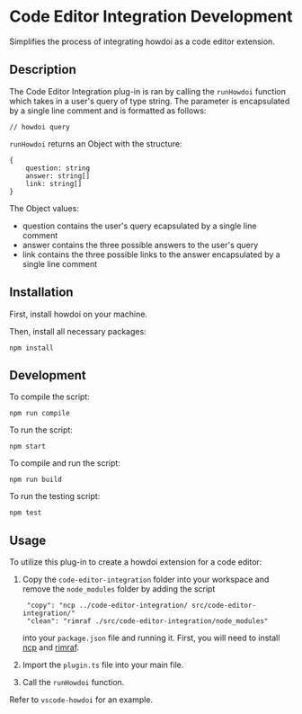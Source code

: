 # Code Editor Integration Development

Simplifies the process of integrating howdoi as a code editor extension.

## Description

The Code Editor Integration plug-in is ran by calling the `runHowdoi` function which takes in a user's query of type string. The parameter is encapsulated by a single line comment and is formatted as follows:

    // howdoi query

`runHowdoi` returns an Object with the structure:

    {
        question: string
        answer: string[]
        link: string[] 
    }

The Object values:
* question contains the user's query ecapsulated by a single line comment
* answer contains the three possible answers to the user's query 
* link contains the three possible links to the answer encapsulated by a single line comment


## Installation

First, install howdoi on your machine.

Then, install all necessary packages:

    npm install

## Development

To compile the script:

    npm run compile

To run the script:

    npm start

To compile and run the script:

    npm run build

To run the testing script:

    npm test

## Usage

To utilize this plug-in to create a howdoi extension for a code editor: 

1. Copy the `code-editor-integration` folder into your workspace and remove the `node_modules` folder by adding the script
    
        "copy": "ncp ../code-editor-integration/ src/code-editor-integration/"
        "clean": "rimraf ./src/code-editor-integration/node_modules"
  
    into your `package.json` file and running it.
    First, you will need to install [ncp](https://www.npmjs.com/package/ncp) and [rimraf](https://www.npmjs.com/package/rimraf).

2. Import the `plugin.ts` file into your main file.
    
3. Call the `runHowdoi` function.

Refer to `vscode-howdoi` for an example.
